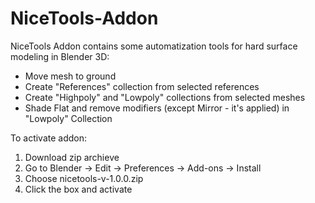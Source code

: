 # NiceTools-Addon
NiceTools Addon contains some automatization tools for hard surface modeling in Blender 3D:
- Move mesh to ground
- Create "References" collection from selected references
- Create "Highpoly" and "Lowpoly" collections from selected meshes
- Shade Flat and remove modifiers (except Mirror - it's applied) in "Lowpoly" Collection

To activate addon:
1. Download zip archieve
2. Go to Blender -> Edit -> Preferences -> Add-ons -> Install
3. Choose nicetools-v-1.0.0.zip
4. Click the box and activate
